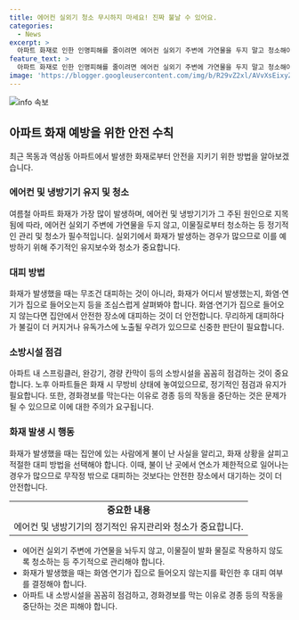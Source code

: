 ```yaml
---
title: 에어컨 실외기 청소 무시하지 마세요! 진짜 불날 수 있어요.
categories:
  - News
excerpt: >
  아파트 화재로 인한 인명피해를 줄이려면 에어컨 실외기 주변에 가연물을 두지 말고 청소해야 합니다. 소방청은 여름에 아파트 화재가 가장 많이 발생하고, 이는 냉방기기가 원인으로 꼽힌다고 전했습니다. 대부분의 아파트 화재는 부주의나 음식물 조리로 발생했고, 에어컨 등에서 전기적 요인에 의한 화재도 발생했습니다. 화재 시에는 무조건 대피하는 것이 아니라 상황을 파악하고 적절한 조치가 필요하며, 공동주택에서 발생한 화재의 경우 불이 다른 곳으로 번지지 않는다는 점을 감안해야 합니다.
feature_text: >
  아파트 화재로 인한 인명피해를 줄이려면 에어컨 실외기 주변에 가연물을 두지 말고 청소해야 합니다. 소방청은 여름에 아파트 화재가 가장 많이 발생하고, 이는 냉방기기가 원인으로 꼽힌다고 전했습니다. 대부분의 아파트 화재는 부주의나 음식물 조리로 발생했고, 에어컨 등에서 전기적 요인에 의한 화재도 발생했습니다. 화재 시에는 무조건 대피하는 것이 아니라 상황을 파악하고 적절한 조치가 필요하며, 공동주택에서 발생한 화재의 경우 불이 다른 곳으로 번지지 않는다는 점을 감안해야 합니다.
image: 'https://blogger.googleusercontent.com/img/b/R29vZ2xl/AVvXsEixyZcFfHzMRdzZMjFBmAUKJYCLCGyLL1o632UiGVXcaFdKo_bkvkuCioo0uUKlGfBVcT3P84aROyZIXSBEx3Aw5nCQ3pTgDom1WDC4m8eifvWiAmWEEVb4x6G_l8C0QH225ldMjyaFvpxGEBGNO37VmDTDMHGhJPq73UglMfDca1-0aw/s1600/blogspot.png'
---
```


<p><img src="https://blogger.googleusercontent.com/img/b/R29vZ2xl/AVvXsEixyZcFfHzMRdzZMjFBmAUKJYCLCGyLL1o632UiGVXcaFdKo_bkvkuCioo0uUKlGfBVcT3P84aROyZIXSBEx3Aw5nCQ3pTgDom1WDC4m8eifvWiAmWEEVb4x6G_l8C0QH225ldMjyaFvpxGEBGNO37VmDTDMHGhJPq73UglMfDca1-0aw/s1600/blogspot.png" alt="info 속보" /></p>

<h2 data-ke-size="size26">아파트 화재 예방을 위한 안전 수칙</h2>

<p data-ke-size="size16">최근 목동과 역삼동 아파트에서 발생한 화재로부터 안전을 지키기 위한 방법을 알아보겠습니다.</p>

<h3>에어컨 및 냉방기기 유지 및 청소</h3>

<p data-ke-size="size16">여름철 아파트 화재가 가장 많이 발생하며, 에어컨 및 냉방기기가 그 주된 원인으로 지목됨에 따라, 에어컨 실외기 주변에 가연물을 두지 않고, 이물질로부터 청소하는 등 정기적인 관리 및 청소가 필수적입니다. 실외기에서 화재가 발생하는 경우가 많으므로 이를 예방하기 위해 주기적인 유지보수와 청소가 중요합니다.</p>

<h3>대피 방법</h3>

<p data-ke-size="size16">화재가 발생했을 때는 무조건 대피하는 것이 아니라, 화재가 어디서 발생했는지, 화염·연기가 집으로 들어오는지 등을 조심스럽게 살펴봐야 합니다. 화염·연기가 집으로 들어오지 않는다면 집안에서 안전한 장소에 대피하는 것이 더 안전합니다. 무리하게 대피하다가 불길이 더 커지거나 유독가스에 노출될 우려가 있으므로 신중한 판단이 필요합니다.</p>

<h3>소방시설 점검</h3>

<p data-ke-size="size16">아파트 내 스프링클러, 완강기, 경량 칸막이 등의 소방시설을 꼼꼼히 점검하는 것이 중요합니다. 노후 아파트들은 화재 시 무방비 상태에 놓여있으므로, 정기적인 점검과 유지가 필요합니다. 또한, 경화경보를 막는다는 이유로 경종 등의 작동을 중단하는 것은 문제가 될 수 있으므로 이에 대한 주의가 요구됩니다.</p>

<h3>화재 발생 시 행동</h3>

<p data-ke-size="size16">화재가 발생했을 때는 집안에 있는 사람에게 불이 난 사실을 알리고, 화재 상황을 살피고 적절한 대피 방법을 선택해야 합니다. 이때, 불이 난 곳에서 연소가 제한적으로 일어나는 경우가 많으므로 무작정 밖으로 대피하는 것보다는 안전한 장소에서 대기하는 것이 더 안전합니다.</p>

<table>
    <tbody>
        <tr>
            <td style="text-align: center; height: 17px;"><b>중요한 내용</b></td>
        </tr>
        <tr>
            <td style="text-align: center; height: 17px;">에어컨 및 냉방기기의 정기적인 유지관리와 청소가 중요합니다.</td>
        </tr>
    </tbody>
</table>

<ul>
    <li>에어컨 실외기 주변에 가연물을 놔두지 않고, 이물질이 발화 물질로 작용하지 않도록 청소하는 등 주기적으로 관리해야 합니다.</li>
    <li>화재가 발생했을 때는 화염·연기가 집으로 들어오지 않는지를 확인한 후 대피 여부를 결정해야 합니다.</li>
    <li>아파트 내 소방시설을 꼼꼼히 점검하고, 경화경보를 막는 이유로 경종 등의 작동을 중단하는 것은 피해야 합니다.</li>
</ul>

<p data-ke-size="size16">&nbsp;</p>

